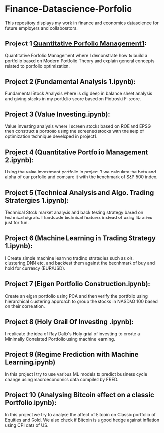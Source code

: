 # Finance-Datascience-Porfolio
This repository displays my work in finance and economics datascience for future employers and collaborators.

## Project 1 [Quantitative Porfolio Management1](https://github.com/shubhamjw10/Finance-Datascience-Porfolio/blob/main/Quantitative%20Portfolio%20Management%201.ipynb): 
Quantitative Porfolio Management where I demonstrate how to build a portfolio based on Modern Portfolio Theory and explain general concepts related to portfolio optimization.

## Project 2 (Fundamental Analysis 1.ipynb):
Fundamental Stock Analysis where is dig deep in balance sheet analysis and giving stocks in my portfolio score based on Piotroski F-score. 

## Project 3 (Value Investing.ipynb):
Value investing analysis where I screen stocks based on ROE and EPSG then construct a portfolio using the screened stocks with the help of optimization technique developed in project1.

## Project 4 (Quantitative Portfolio Management 2.ipynb):
Using the value investment portfolio in project 3 we calculate the beta and alpha of our porfolio and compare it with the benchmark of S&P 500 index. 

## Project 5 (Technical Analysis and Algo. Trading Stratergies 1.ipynb):
Technical Stock market analysis and back testing strategy based on technical signals. I hardcode technical features instead of using libraries just for fun.

## Project 6 (Machine Learning in Trading Strategy 1.ipynb):
I Create simple machine learning trading strategies such as ols, clustering,DNN etc. and backtest them against the becnhmark of buy and hold for currency (EUR/USD).

## Project 7 (Eigen Portfolio Construction.ipynb):
Create an eigen portfolio using PCA and then verify the portfolio using hierarchical clustering approach to group the stocks in NASDAQ 100 based on their correlation.  

## Project 8 (Holy Grail Of Investing .ipynb):
I replicate the idea of Ray Dalio's Holy grial of investing to create a Minimally Correlated Portfolio using machine learning. 

## Project 9 (Regime Prediction with Machine Learning.ipynb)
In this project I try to use various ML models to predict business cycle change using macroeconomics data compiled by FRED.

## Project 10 (Analysing Bitcoin effect on a classic Portfolio.ipynb):
In this project we try to analyse the affect of Bitcoin on Classic portfolio of Equities and Gold. We also check if Bitcoin is a good hedge against inflation using CPI data of US.
